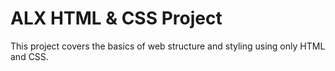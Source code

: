 # ALX HTML & CSS Project

This project covers the basics of web structure and styling using only HTML and CSS.